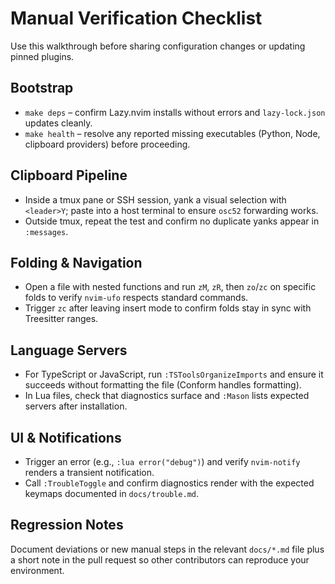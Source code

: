 # Manual Verification Checklist

Use this walkthrough before sharing configuration changes or updating pinned plugins.

## Bootstrap
- `make deps` – confirm Lazy.nvim installs without errors and `lazy-lock.json` updates cleanly.
- `make health` – resolve any reported missing executables (Python, Node, clipboard providers) before proceeding.

## Clipboard Pipeline
- Inside a tmux pane or SSH session, yank a visual selection with `<leader>Y`; paste into a host terminal to ensure `osc52` forwarding works.
- Outside tmux, repeat the test and confirm no duplicate yanks appear in `:messages`.

## Folding & Navigation
- Open a file with nested functions and run `zM`, `zR`, then `zo`/`zc` on specific folds to verify `nvim-ufo` respects standard commands.
- Trigger `zc` after leaving insert mode to confirm folds stay in sync with Treesitter ranges.

## Language Servers
- For TypeScript or JavaScript, run `:TSToolsOrganizeImports` and ensure it succeeds without formatting the file (Conform handles formatting).
- In Lua files, check that diagnostics surface and `:Mason` lists expected servers after installation.

## UI & Notifications
- Trigger an error (e.g., `:lua error("debug")`) and verify `nvim-notify` renders a transient notification.
- Call `:TroubleToggle` and confirm diagnostics render with the expected keymaps documented in `docs/trouble.md`.

## Regression Notes
Document deviations or new manual steps in the relevant `docs/*.md` file plus a short note in the pull request so other contributors can reproduce your environment.

